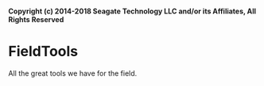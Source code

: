 #### Copyright (c) 2014-2018 Seagate Technology LLC and/or its Affiliates, All Rights Reserved

# FieldTools
All the great tools we have for the field. 
